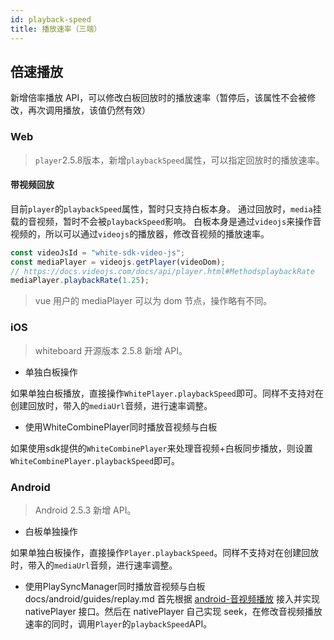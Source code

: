 ```yaml
---
id: playback-speed
title: 播放速率（三端）
---
```


## 倍速播放

新增倍率播放 API，可以修改白板回放时的播放速率（暂停后，该属性不会被修改，再次调用播放，该值仍然有效）

### Web

>`player`2.5.8版本，新增`playbackSpeed`属性，可以指定回放时的播放速率。

#### 带视频回放

目前`player`的`playbackSpeed`属性，暂时只支持白板本身。
通过回放时，`media`挂载的音视频，暂时不会被`playbackSpeed`影响。
白板本身是通过`videojs`来操作音视频的，所以可以通过`videojs`的播放器，修改音视频的播放速率。

```js
const videoJsId = "white-sdk-video-js";
const mediaPlayer = videojs.getPlayer(videoDom);
// https://docs.videojs.com/docs/api/player.html#MethodsplaybackRate
mediaPlayer.playbackRate(1.25);
```

>vue 用户的 mediaPlayer 可以为 dom 节点，操作略有不同。

### iOS

>whiteboard 开源版本 2.5.8 新增 API。

* 单独白板操作

如果单独白板播放，直接操作`WhitePlayer.playbackSpeed`即可。同样不支持对在创建回放时，带入的`mediaUrl`音频，进行速率调整。

* 使用WhiteCombinePlayer同时播放音视频与白板

如果使用sdk提供的`WhiteCombinePlayer`来处理音视频+白板同步播放，则设置`WhiteCombinePlayer.playbackSpeed`即可。

### Android

>Android 2.5.3 新增 API。

* 白板单独操作

如果单独白板操作，直接操作`Player.playbackSpeed`。同样不支持对在创建回放时，带入的`mediaUrl`音频，进行速率调整。

* 使用PlaySyncManager同时播放音视频与白板
docs/android/guides/replay.md
首先根据 [android-音视频播放](../android/guides/replay.md#视频支持) 接入并实现 nativePlayer 接口。然后在 nativePlayer 自己实现 seek，在修改音视频播放速率的同时，调用`Player`的`playbackSpeed`API。
